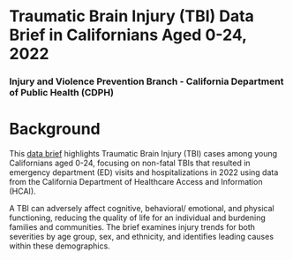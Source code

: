 # Traumatic Brain Injury (TBI) Data Brief in Californians Aged 0-24, 2022 
### Injury and Violence Prevention Branch - California Department of Public Health (CDPH)

# Background
This [data brief](<0-24 TBIBrief_FINALADA_5.12.25.pdf>) highlights Traumatic Brain Injury (TBI) cases among young Californians aged 0-24, focusing on non-fatal TBIs that resulted in emergency department (ED) visits and hospitalizations in 2022 using data from the California Department of Healthcare Access and Information (HCAI).

A TBI can adversely affect cognitive, behavioral/ emotional, and physical functioning, reducing the quality of life for an individual and burdening families and communities. The brief examines injury trends for both severities by age group, sex, and ethnicity, and identifies leading causes within these demographics.

